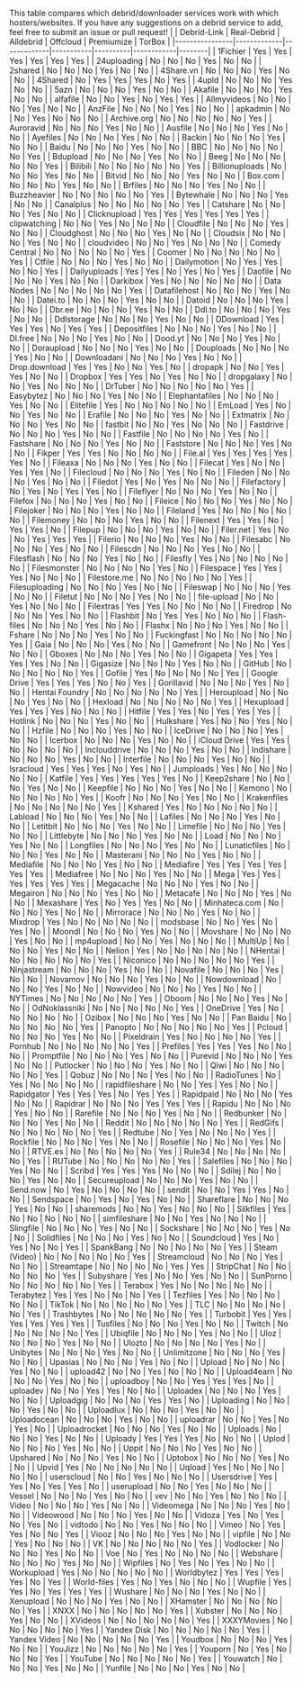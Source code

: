 This table compares which debrid/downloader services work with which hosters/websites. If you have any suggestions on a debrid service to add, feel free to submit an issue or pull request!
|                | Debrid-Link | Real-Debrid | Alldebrid | Offcloud | Premiumize | TorBox |
|----------------|-------------|-------------|-----------|----------|------------|--------|
| 1Fichier       | Yes         | Yes         | Yes       | Yes      | Yes        | Yes    |
| 24uploading    | No          | No          | No        | Yes      | No         | No     |
| 2shared        | No          | No          | No        | Yes      | No         | No     |
| 4Share.vn      | No          | No          | No        | Yes      | No         | No     |
| 4Shared        | No          | Yes         | Yes       | Yes      | No         | Yes    |
| 4upld          | No          | No          | No        | Yes      | No         | No     |
| 5azn           | No          | No          | No        | Yes      | No         | No     |
| Akafile        | No          | No          | No        | Yes      | No         | No     |
| alfafile       | No          | No          | Yes       | No       | Yes        | Yes    |
| Allmyvideos    | No          | No          | No        | Yes      | No         | No     |
| AnzFile        | No          | No          | No        | Yes      | No         | No     |
| apkadmin       | No          | No          | Yes       | No       | No         | No     |
| Archive.org    | No          | No          | No        | No       | No         | Yes    |
| Auroravid      | No          | No          | No        | Yes      | No         | No     |
| Ausfile        | No          | No          | No        | Yes      | No         | No     |
| Ayefiles       | No          | No          | No        | Yes      | No         | No     |
| Backin         | No          | No          | No        | Yes      | No         | No     |
| Baidu          | No          | No          | No        | Yes      | No         | No     |
| BBC            | No          | No          | No        | No       | No         | Yes    |
| Bdupload       | No          | No          | No        | Yes      | No         | No     |
| Beeg           | No          | No          | No        | No       | No         | Yes    |
| Bilibili       | No          | No          | No        | No       | No         | Yes    |
| Billionuploads | No          | No          | No        | Yes      | No         | No     |
| Bitvid         | No          | No          | No        | Yes      | No         | No     |
| Box.com        | No          | No          | No        | Yes      | No         | No     |
| Brfiles        | No          | No          | No        | Yes      | No         | No     |
| Buzzheavier    | No          | No          | No        | No       | No         | Yes    |
| Bytewhale      | No          | No          | No        | Yes      | No         | No     |
| Canalplus      | No          | No          | No        | No       | No         | Yes    |
| Catshare       | No          | No          | No        | Yes      | No         | No     |
| Clicknupload   | Yes         | Yes         | Yes       | Yes      | Yes        | Yes    |
| clipwatching   | No          | No          | Yes       | No       | No         | No     |
| Cloudfile      | No          | No          | No        | Yes      | No         | No     |
| Cloudghost     | No          | No          | No        | Yes      | No         | No     |
| Cloudsix       | No          | No          | No        | Yes      | No         | No     |
| cloudvideo     | No          | No          | Yes       | No       | No         | No     |
| Comedy Central | No          | No          | No        | No       | No         | Yes    |
| Coomer         | No          | No          | No        | No       | No         | Yes    |
| Ctfile         | No          | No          | No        | Yes      | No         | No     |
| Dailymotion    | No          | Yes         | Yes       | No       | No         | Yes    |
| Dailyuploads   | Yes         | Yes         | No        | Yes      | No         | Yes    |
| Daofile        | No          | No          | No        | Yes      | No         | No     |
| Darkibox       | Yes         | No          | No        | No       | No         | No     |
| Data Nodes     | No          | No          | No        | No       | No         | Yes    |
| Datafilehost   | No          | No          | No        | Yes      | No         | No     |
| Datei.to       | No          | No          | No        | Yes      | No         | No     |
| Datoid         | No          | No          | No        | Yes      | No         | No     |
| Dbr.ee         | No          | No          | No        | Yes      | No         | No     |
| Ddl.to         | No          | No          | No        | Yes      | No         | No     |
| Ddlstorage     | No          | No          | No        | Yes      | No         | No     |
| DDownload      | Yes         | Yes         | Yes       | No       | Yes        | Yes    |
| Depositfiles   | No          | No          | No        | Yes      | No         | No     |
| Dl.free        | No          | No          | No        | Yes      | No         | No     |
| Dood.yt        | No          | No          | No        | Yes      | No         | No     |
| Doraupload     | No          | No          | No        | Yes      | No         | No     |
| Douploads      | No          | No          | No        | Yes      | No         | No     |
| Downloadani    | No          | No          | No        | Yes      | No         | No     |
| Drop.download  | Yes         | Yes         | No        | No       | Yes        | No     |
| dropapk        | No          | No          | Yes       | Yes      | No         | No     |
| Dropbox        | Yes         | Yes         | No        | Yes      | No         | No     |
| dropgalaxy     | No          | No          | Yes       | No       | No         | No     |
| DrTuber        | No          | No          | No        | No       | No         | Yes    |
| Easybytez      | No          | No          | No        | Yes      | No         | No     |
| Elephantafiles | No          | No          | No        | Yes      | No         | No     |
| Elitefile      | Yes         | No          | No        | No       | No         | No     |
| EmLoad         | Yes         | No          | No        | Yes      | No         | No     |
| Erafile        | No          | No          | No        | Yes      | No         | No     |
| Extmatrix      | No          | No          | No        | Yes      | No         | No     |
| fastbit        | No          | No          | Yes       | No       | No         | No     |
| Fastdrive      | No          | No          | No        | Yes      | No         | No     |
| Fastfile       | No          | No          | No        | No       | Yes        | No     |
| Fastshare      | No          | No          | No        | Yes      | No         | No     |
| Faststore      | No          | No          | No        | Yes      | No         | No     |
| Fikper         | Yes         | Yes         | No        | No       | No         | No     |
| File.al        | Yes         | Yes         | Yes       | Yes      | Yes        | No     |
| Fileaxa        | No          | No          | No        | Yes      | No         | No     |
| Filecat        | Yes         | No          | No        | Yes      | Yes        | No     |
| Filecloud      | No          | No          | No        | Yes      | No         | No     |
| Fileden        | No          | No          | No        | Yes      | No         | No     |
| Filedot        | Yes         | No          | Yes       | No       | No         | No     |
| Filefactory    | No          | Yes         | No        | Yes      | Yes        | No     |
| Fileflyer      | No          | No          | No        | Yes      | No         | No     |
| Filefox        | No          | No          | No        | Yes      | No         | No     |
| Fileice        | No          | No          | No        | Yes      | No         | No     |
| Filejoker      | No          | No          | No        | Yes      | No         | No     |
| Fileland       | Yes         | No          | No        | No       | No         | No     |
| Filemoney      | No          | No          | No        | Yes      | No         | No     |
| Filenext       | Yes         | Yes         | No        | Yes      | Yes        | No     |
| Filepup        | No          | No          | No        | Yes      | No         | No     |
| Filer.net      | Yes         | No          | No        | Yes      | Yes        | Yes    |
| Filerio        | No          | No          | No        | Yes      | No         | No     |
| Filesabc       | No          | No          | No        | Yes      | No         | No     |
| Filescdn       | No          | No          | No        | Yes      | No         | No     |
| Filesflash     | No          | No          | No        | Yes      | No         | No     |
| Filesfly       | Yes         | No          | No        | No       | No         | No     |
| Filesmonster   | No          | No          | No        | No       | Yes        | No     |
| Filespace      | Yes         | Yes         | Yes       | No       | No         | No     |
| Filestore.me   | No          | No          | No        | No       | No         | Yes    |
| Filesuploading | No          | No          | No        | Yes      | No         | No     |
| Fileswap       | No          | No          | No        | Yes      | No         | No     |
| Filetut        | No          | No          | No        | Yes      | No         | No     |
| file-upload    | No          | No          | Yes       | No       | No         | No     |
| Filextras      | Yes         | Yes         | No        | No       | No         | No     |
| Firedrop       | No          | No          | No        | Yes      | No         | No     |
| Flashbit       | No          | Yes         | Yes       | No       | No         | No     |
| Flash-files    | No          | No          | No        | Yes      | No         | No     |
| Flashx         | No          | No          | No        | Yes      | No         | No     |
| Fshare         | No          | No          | No        | Yes      | No         | No     |
| Fuckingfast    | No          | No          | No        | No       | No         | Yes    |
| Gaia           | No          | No          | No        | Yes      | No         | No     |
| Gamefront      | No          | No          | No        | Yes      | No         | No     |
| Gboxes         | No          | No          | No        | Yes      | No         | No     |
| Gigapeta       | Yes         | Yes         | Yes       | Yes      | No         | No     |
| Gigasize       | No          | No          | No        | Yes      | No         | No     |
| GitHub         | No          | No          | No        | No       | No         | Yes    |
| Gofile         | Yes         | No          | No        | No       | No         | Yes    |
| Google Drive   | Yes         | Yes         | Yes       | No       | No         | Yes    |
| Gorillavid     | No          | No          | No        | Yes      | No         | No     |
| Hentai Foundry | No          | No          | No        | No       | No         | Yes    |
| Heroupload     | No          | No          | No        | Yes      | No         | No     |
| Hexload        | No          | No          | No        | No       | No         | Yes    |
| Hexupload      | Yes         | Yes         | Yes       | No       | No         | No     |
| Hitfile        | Yes         | Yes         | No        | Yes      | Yes        | Yes    |
| Hotlink        | No          | No          | No        | Yes      | No         | No     |
| Hulkshare      | Yes         | No          | No        | Yes      | No         | No     |
| Hzfile         | No          | No          | No        | Yes      | No         | No     |
| IceDrive       | No          | No          | No        | Yes      | No         | No     |
| Icerbox        | No          | No          | No        | Yes      | No         | No     |
| iCloud Drive   | Yes         | Yes         | No        | No       | No         | No     |
| Inclouddrive   | No          | No          | No        | Yes      | No         | No     |
| Indishare      | No          | No          | No        | Yes      | No         | No     |
| Interfile      | No          | No          | No        | Yes      | No         | No     |
| Isracloud      | Yes         | Yes         | Yes       | No       | Yes        | No     |
| Jumploads      | Yes         | No          | No        | No       | No         | No     |
| Katfile        | Yes         | Yes         | Yes       | Yes      | Yes        | No     |
| Keep2share     | No          | No          | No        | Yes      | No         | No     |
| Keepfile       | No          | No          | No        | Yes      | No         | No     |
| Kemono         | No          | No          | No        | No       | No         | Yes    |
| Koofr          | No          | No          | No        | Yes      | No         | No     |
| Krakenfiles    | No          | No          | No        | No       | No         | Yes    |
| Kshared        | Yes         | No          | No        | No       | No         | No     |
| Labload        | No          | No          | No        | Yes      | No         | No     |
| Lafiles        | No          | No          | No        | Yes      | No         | No     |
| Letitbit       | No          | No          | No        | Yes      | No         | No     |
| Limefile       | No          | No          | No        | Yes      | No         | No     |
| Littlebyte     | No          | No          | No        | Yes      | No         | No     |
| Load           | No          | No          | No        | Yes      | No         | No     |
| Longfiles      | No          | No          | No        | Yes      | No         | No     |
| Lunaticfiles   | No          | No          | No        | Yes      | No         | No     |
| Masterani      | No          | No          | No        | Yes      | No         | No     |
| Mediafile      | No          | No          | No        | Yes      | No         | No     |
| Mediafire      | Yes         | Yes         | Yes       | Yes      | Yes        | Yes    |
| Mediafree      | No          | No          | No        | Yes      | No         | No     |
| Mega           | Yes         | Yes         | Yes       | Yes      | Yes        | Yes    |
| Megacache      | No          | No          | No        | Yes      | No         | No     |
| Megairon       | No          | No          | No        | Yes      | No         | No     |
| Metacafe       | No          | No          | No        | Yes      | No         | No     |
| Mexashare      | Yes         | No          | Yes       | Yes      | No         | No     |
| Minhateca.com  | No          | No          | No        | Yes      | No         | No     |
| Mirrorace      | No          | No          | No        | Yes      | No         | No     |
| Mixdrop        | Yes         | No          | No        | No       | No         | No     |
| modsbase       | No          | No          | Yes       | No       | Yes        | No     |
| Moondl         | No          | No          | No        | Yes      | No         | No     |
| Movshare       | No          | No          | No        | Yes      | No         | No     |
| mp4upload      | No          | No          | Yes       | No       | No         | No     |
| MultiUp        | No          | No          | No        | Yes      | No         | No     |
| Nelion         | Yes         | No          | No        | No       | No         | No     |
| NHentai        | No          | No          | No        | No       | No         | Yes    |
| Niconico       | No          | No          | No        | No       | No         | Yes    |
| Ninjastream    | No          | No          | No        | Yes      | No         | No     |
| Novafile       | No          | No          | No        | Yes      | No         | No     |
| Novamov        | No          | No          | No        | Yes      | No         | No     |
| Nowdownload    | No          | No          | No        | Yes      | No         | No     |
| Nowvideo       | No          | No          | No        | Yes      | No         | No     |
| NYTimes        | No          | No          | No        | No       | No         | Yes    |
| Oboom          | No          | No          | No        | Yes      | No         | No     |
| OdNoklassniki  | No          | No          | No        | No       | No         | Yes    |
| OneDrive       | Yes         | No          | No        | No       | No         | No     |
| Ozibox         | No          | No          | No        | Yes      | No         | No     |
| Pan Baidu      | No          | No          | No        | No       | No         | Yes    |
| Panopto        | No          | No          | No        | No       | No         | Yes    |
| Pcloud         | No          | No          | No        | Yes      | No         | No     |
| Pixeldrain     | Yes         | No          | No        | No       | No         | Yes    |
| Pornhub        | No          | No          | No        | No       | No         | Yes    |
| Prefiles       | Yes         | Yes         | Yes       | No       | No         | No     |
| Promptfile     | No          | No          | No        | Yes      | No         | No     |
| Purevid        | No          | No          | No        | Yes      | No         | No     |
| Putlocker      | No          | No          | No        | Yes      | No         | No     |
| Qiwi           | No          | No          | No        | No       | No         | Yes    |
| Qobuz          | No          | No          | No        | Yes      | No         | No     |
| RadioTunes     | No          | Yes         | No        | No       | No         | No     |
| rapidfileshare | No          | No          | Yes       | Yes      | No         | No     |
| Rapidgator     | Yes         | Yes         | Yes       | No       | Yes        | Yes    |
| Rapidpaid      | No          | No          | No        | Yes      | No         | No     |
| Rapidrar       | No          | No          | No        | Yes      | Yes        | Yes    |
| Rapidu         | No          | No          | No        | Yes      | No         | No     |
| Rarefile       | No          | No          | No        | Yes      | No         | No     |
| Redbunker      | No          | No          | No        | Yes      | No         | No     |
| Reddit         | No          | No          | No        | No       | No         | Yes    |
| RedGifs        | No          | No          | No        | No       | No         | Yes    |
| Redtube        | No          | Yes         | No        | No       | No         | Yes    |
| Rockfile       | No          | No          | No        | Yes      | No         | No     |
| Rosefile       | No          | No          | No        | Yes      | No         | No     |
| RTVE.es        | No          | No          | No        | No       | No         | Yes    |
| Rule34         | No          | No          | No        | No       | No         | Yes    |
| RUTube         | No          | No          | No        | No       | No         | Yes    |
| Salefiles      | No          | No          | No        | Yes      | No         | No     |
| Scribd         | Yes         | Yes         | Yes       | No       | No         | No     |
| Sdilej         | No          | No          | No        | Yes      | No         | No     |
| Secureupload   | No          | No          | No        | Yes      | No         | No     |
| Send.now       | No          | Yes         | No        | No       | No         | No     |
| sendit         | No          | No          | Yes       | Yes      | No         | No     |
| Sendspace      | No          | Yes         | No        | Yes      | No         | No     |
| Shareflare     | No          | No          | No        | Yes      | No         | No     |
| sharemods      | No          | No          | Yes       | No       | No         | No     |
| Silkfiles      | Yes         | No          | No        | No       | No         | No     |
| simfileshare   | No          | No          | Yes       | No       | No         | No     |
| Slingfile      | No          | No          | No        | Yes      | No         | No     |
| Sockshare      | No          | No          | No        | Yes      | No         | No     |
| Solidfiles     | No          | No          | No        | Yes      | No         | No     |
| Soundcloud     | Yes         | No          | Yes       | No       | No         | Yes    |
| SpankBang      | No          | No          | No        | No       | No         | Yes    |
| Steam (Video)  | No          | No          | No        | No       | No         | Yes    |
| Streamcloud    | No          | No          | No        | Yes      | No         | No     |
| Streamtape     | No          | No          | No        | No       | Yes        | Yes    |
| StripChat      | No          | No          | No        | No       | No         | Yes    |
| Subyshare      | Yes         | No          | No        | Yes      | No         | No     |
| SunPorno       | No          | No          | No        | No       | No         | Yes    |
| Terabox        | Yes         | No          | No        | No       | No         | No     |
| Terabytez      | Yes         | Yes         | No        | No       | No         | Yes    |
| Tezfiles       | Yes         | No          | No        | No       | No         | No     |
| TikTok         | No          | No          | No        | No       | No         | Yes    |
| TLC            | No          | No          | No        | No       | No         | Yes    |
| Trashbytes     | No          | No          | No        | No       | No         | Yes    |
| Turbobit       | Yes         | Yes         | Yes       | Yes      | Yes        | Yes    |
| Tusfiles       | No          | No          | No        | Yes      | No         | No     |
| Twitch         | No          | No          | No        | No       | No         | Yes    |
| Ubiqfile       | No          | No          | No        | Yes      | No         | No     |
| Uloz           | No          | No          | No        | Yes      | No         | No     |
| Ulozto         | No          | No          | No        | No       | Yes        | No     |
| Unibytes       | No          | No          | No        | Yes      | No         | No     |
| Unlimitzone    | No          | No          | No        | Yes      | No         | No     |
| Upasias        | No          | No          | No        | Yes      | No         | No     |
| Upload         | No          | No          | No        | Yes      | No         | No     |
| upload42       | No          | No          | Yes       | No       | No         | No     |
| Upload4earn    | No          | No          | No        | Yes      | No         | No     |
| uploadboy      | No          | No          | Yes       | Yes      | Yes        | No     |
| uploadev       | No          | No          | Yes       | Yes      | No         | No     |
| Uploadex       | No          | No          | No        | Yes      | No         | No     |
| Uploadgig      | No          | No          | No        | Yes      | Yes        | No     |
| Uploading      | No          | No          | No        | Yes      | No         | No     |
| Uploadlux      | No          | No          | No        | Yes      | No         | No     |
| Uploadocean    | No          | No          | No        | Yes      | No         | No     |
| uploadrar      | No          | No          | Yes       | No       | Yes        | No     |
| Uploadrocket   | No          | No          | No        | Yes      | No         | No     |
| Uploads        | No          | No          | No        | Yes      | No         | No     |
| Uploady        | Yes         | Yes         | Yes       | No       | No         | No     |
| Uplod          | No          | No          | No        | Yes      | No         | No     |
| Uppit          | No          | No          | No        | Yes      | No         | No     |
| Upshared       | No          | No          | No        | Yes      | No         | No     |
| Uptobox        | No          | No          | No        | Yes      | No         | No     |
| Upvid          | Yes         | No          | No        | No       | No         | No     |
| Uqload         | Yes         | No          | No        | No       | No         | No     |
| userscloud     | No          | No          | Yes       | No       | No         | No     |
| Usersdrive     | Yes         | Yes         | No        | Yes      | Yes        | No     |
| userupload     | No          | No          | Yes       | No       | No         | No     |
| Vessel         | No          | No          | No        | Yes      | No         | No     |
| vev            | No          | No          | Yes       | No       | No         | No     |
| Video          | No          | No          | No        | Yes      | No         | No     |
| Videomega      | No          | No          | No        | Yes      | No         | No     |
| Videowood      | No          | No          | No        | Yes      | No         | No     |
| Vidoza         | Yes         | No          | Yes       | No       | Yes        | No     |
| vidtodo        | No          | No          | Yes       | No       | No         | No     |
| Vimeo          | No          | Yes         | Yes       | No       | No         | Yes    |
| Viooz          | No          | No          | No        | Yes      | No         | No     |
| vipfile        | No          | No          | Yes       | No       | No         | No     |
| VK             | No          | No          | No        | No       | No         | Yes    |
| Vodlocker      | No          | No          | No        | Yes      | No         | No     |
| Voe            | No          | Yes         | No        | No       | No         | No     |
| Webshare       | No          | No          | No        | Yes      | No         | No     |
| Wipfiles       | No          | Yes         | No        | Yes      | No         | No     |
| Workupload     | Yes         | No          | No        | No       | No         | No     |
| Worldbytez     | Yes         | Yes         | Yes       | Yes      | No         | Yes    |
| World-files    | Yes         | No          | Yes       | No       | No         | No     |
| Wupfile        | Yes         | Yes         | No        | Yes      | Yes        | Yes    |
| Wushare        | No          | No          | No        | Yes      | No         | No     |
| Xenupload      | No          | No          | No        | Yes      | No         | No     |
| XHamster       | No          | No          | No        | No       | No         | Yes    |
| XNXX           | No          | No          | No        | No       | No         | Yes    |
| Xubster        | No          | No          | No        | Yes      | No         | No     |
| XVideos        | No          | No          | No        | No       | No         | Yes    |
| XXXYMovies     | No          | No          | No        | No       | No         | Yes    |
| Yandex Disk    | No          | No          | No        | No       | No         | Yes    |
| Yandex Video   | No          | No          | No        | No       | No         | Yes    |
| Youdbox        | No          | No          | No        | Yes      | No         | No     |
| YouJizz        | No          | No          | No        | No       | No         | Yes    |
| Youporn        | No          | Yes         | No        | No       | No         | Yes    |
| YouTube        | No          | No          | No        | No       | No         | Yes    |
| Youwatch       | No          | No          | No        | Yes      | No         | No     |
| Yunfile        | No          | No          | No        | Yes      | No         | No     |

